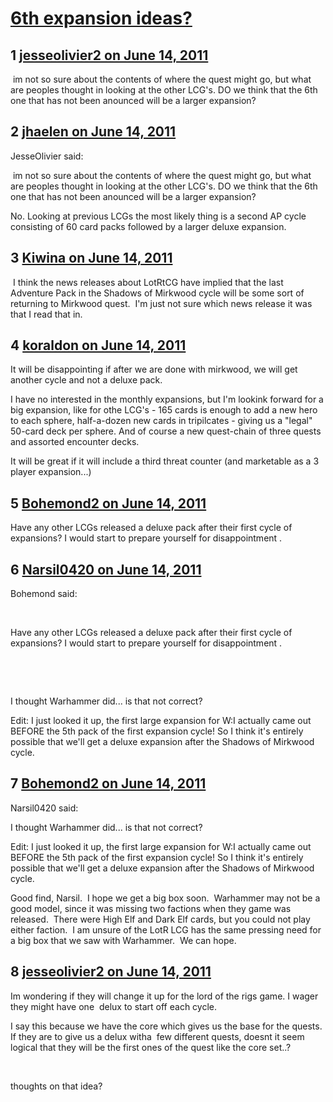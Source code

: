# [6th expansion ideas?](https://community.fantasyflightgames.com/topic/48355-6th-expansion-ideas/)

## 1 [jesseolivier2 on June 14, 2011](https://community.fantasyflightgames.com/topic/48355-6th-expansion-ideas/?do=findComment&comment=484889)

 im not so sure about the contents of where the quest might go, but what are peoples thought in looking at the other LCG's. DO we think that the 6th one that has not been anounced will be a larger expansion? 

## 2 [jhaelen on June 14, 2011](https://community.fantasyflightgames.com/topic/48355-6th-expansion-ideas/?do=findComment&comment=484959)

JesseOlivier said:

 im not so sure about the contents of where the quest might go, but what are peoples thought in looking at the other LCG's. DO we think that the 6th one that has not been anounced will be a larger expansion? 



No. Looking at previous LCGs the most likely thing is a second AP cycle consisting of 60 card packs followed by a larger deluxe expansion.

## 3 [Kiwina on June 14, 2011](https://community.fantasyflightgames.com/topic/48355-6th-expansion-ideas/?do=findComment&comment=484980)

 I think the news releases about LotRtCG have implied that the last Adventure Pack in the Shadows of Mirkwood cycle will be some sort of returning to Mirkwood quest.  I'm just not sure which news release it was that I read that in.

## 4 [koraldon on June 14, 2011](https://community.fantasyflightgames.com/topic/48355-6th-expansion-ideas/?do=findComment&comment=485016)

It will be disappointing if after we are done with mirkwood, we will get another cycle and not a deluxe pack.

I have no interested in the monthly expansions, but I'm lookink forward for a big expansion, like for othe LCG's - 165 cards is enough to add a new hero to each sphere, half-a-dozen new cards in tripilcates - giving us a "legal" 50-card deck per sphere. And of course a new quest-chain of three quests and assorted encounter decks.

It will be great if it will include a third threat counter (and marketable as a 3 player expansion...)

## 5 [Bohemond2 on June 14, 2011](https://community.fantasyflightgames.com/topic/48355-6th-expansion-ideas/?do=findComment&comment=485027)

Have any other LCGs released a deluxe pack after their first cycle of expansions? I would start to prepare yourself for disappointment .

## 6 [Narsil0420 on June 14, 2011](https://community.fantasyflightgames.com/topic/48355-6th-expansion-ideas/?do=findComment&comment=485177)

Bohemond said:

 

Have any other LCGs released a deluxe pack after their first cycle of expansions? I would start to prepare yourself for disappointment .

 

 

I thought Warhammer did... is that not correct?

Edit: I just looked it up, the first large expansion for W:I actually came out BEFORE the 5th pack of the first expansion cycle! So I think it's entirely possible that we'll get a deluxe expansion after the Shadows of Mirkwood cycle.

## 7 [Bohemond2 on June 14, 2011](https://community.fantasyflightgames.com/topic/48355-6th-expansion-ideas/?do=findComment&comment=485281)

Narsil0420 said:

I thought Warhammer did... is that not correct?

Edit: I just looked it up, the first large expansion for W:I actually came out BEFORE the 5th pack of the first expansion cycle! So I think it's entirely possible that we'll get a deluxe expansion after the Shadows of Mirkwood cycle.



Good find, Narsil.  I hope we get a big box soon.  Warhammer may not be a good model, since it was missing two factions when they game was released.  There were High Elf and Dark Elf cards, but you could not play either faction.  I am unsure of the LotR LCG has the same pressing need for a big box that we saw with Warhammer.  We can hope.

## 8 [jesseolivier2 on June 14, 2011](https://community.fantasyflightgames.com/topic/48355-6th-expansion-ideas/?do=findComment&comment=485317)

Im wondering if they will change it up for the lord of the rigs game. I wager they might have one  delux to start off each cycle.

I say this because we have the core which gives us the base for the quests. If they are to give us a delux witha  few different quests, doesnt it seem logical that they will be the first ones of the quest like the core set..?

 

thoughts on that idea?


